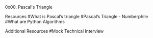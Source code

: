 0x00. Pascal's Triangle

Resources
#What is Pascal’s triangle
#Pascal’s Triangle - Numberphile
#What are Python Algorithms


Additional Resources
#Mock Technical Interview

